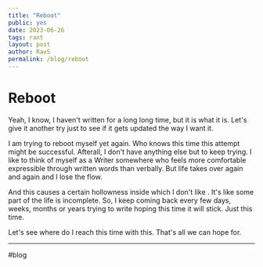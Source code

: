 ```yaml
---
title: "Reboot"
public: yes
date: 2023-06-26
tags: rant
layout: post
author: RavS
permalink: /blog/reboot
---
```


# Reboot 

  Yeah, I know, I haven't written for a long long time, but it is what it is. Let's give it another try just to see if it gets updated the way I want it.

  I am trying to reboot myself yet again. Who knows this time this attempt might be successful.
  Afterall, I don't have anything else but to keep trying. I like to think of myself as a Writer somewhere who feels more comfortable expressible through written words than verbally. But life takes over again and again and I lose the flow.

  And this causes a certain hollowness inside which I don't like . It's like some part of the life is incomplete. So, I keep coming back every few days, weeks, months or years trying to write hoping this time it will stick. Just this time.

  Let's see where do I reach this time with this. That's all we can hope for.

---
#blog 
